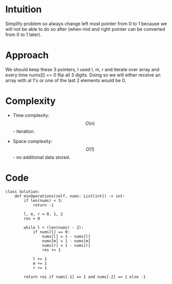 # Intuition
Simplify problem so always change left most pointer from 0 to 1 because we will not be able to do so after (when mid and right pointer can be converted from 0 to 1 later).

# Approach
We should keep these 3 pointers, I used l, m, r and iterate over array and every time nums[l] == 0 flip all 3 digits. Doing so we will either receive an array with al 1's or one of the last 2 elements would be 0.

# Complexity
- Time complexity:
$$O(n)$$ - iteration.

- Space complexity:
$$O(1)$$ - no additional data stored.

# Code
```python3 []
class Solution:
    def minOperations(self, nums: List[int]) -> int:
        if len(nums) < 3:
            return -1
        
        l, m, r = 0, 1, 2
        res = 0

        while l < (len(nums) - 2):
            if nums[l] == 0:
                nums[l] = 1 - nums[l]
                nums[m] = 1 - nums[m]
                nums[r] = 1 - nums[r]
                res += 1

            l += 1
            m += 1
            r += 1

        return res if nums[-1] == 1 and nums[-2] == 1 else -1

```